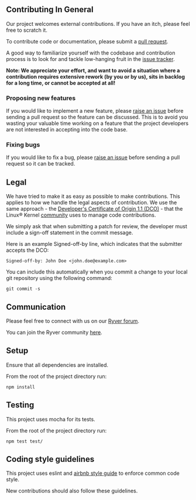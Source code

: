 ## Contributing In General
Our project welcomes external contributions. If you have an itch, please feel
free to scratch it.

To contribute code or documentation, please submit a [pull request](https://github.com/IBM/nodejs-idb-pconnector/pulls).

A good way to familiarize yourself with the codebase and contribution process is
to look for and tackle low-hanging fruit in the [issue tracker](https://github.com/IBM/nodejs-idb-pconnector/issues).

**Note: We appreciate your effort, and want to avoid a situation where a contribution
requires extensive rework (by you or by us), sits in backlog for a long time, or
cannot be accepted at all!**

### Proposing new features

If you would like to implement a new feature, please [raise an issue](https://github.com/IBM/nodejs-idb-pconnector/issues)
before sending a pull request so the feature can be discussed. This is to avoid
you wasting your valuable time working on a feature that the project developers
are not interested in accepting into the code base.

### Fixing bugs

If you would like to fix a bug, please [raise an issue](https://github.com/IBM/nodejs-idb-pconnector/issues) before sending a
pull request so it can be tracked.


## Legal

We have tried to make it as easy as possible to make contributions. This
applies to how we handle the legal aspects of contribution. We use the
same approach - the [Developer's Certificate of Origin 1.1 (DCO)](https://github.com/hyperledger/fabric/blob/master/docs/source/DCO1.1.txt) - that the Linux® Kernel [community](https://elinux.org/Developer_Certificate_Of_Origin)
uses to manage code contributions.

We simply ask that when submitting a patch for review, the developer
must include a sign-off statement in the commit message.

Here is an example Signed-off-by line, which indicates that the
submitter accepts the DCO:

```
Signed-off-by: John Doe <john.doe@example.com>
```

You can include this automatically when you commit a change to your
local git repository using the following command:

```
git commit -s
```

## Communication
Please feel free to connect with us on our [Ryver forum](https://ibmioss.ryver.com/index.html#forums/1000127). 

You can join the Ryver community [here](https://ibmioss.ryver.com/application/signup/members/9tJsXDG7_iSSi1Q).

## Setup
Ensure that all dependencies are installed.

From the root of the project directory run:

`npm install`

## Testing
This project uses mocha for its tests.

From the root of the project directory run:

`npm test test/`

## Coding style guidelines
This project uses eslint and [airbnb style guide](https://github.com/airbnb/javascript) to enforce common code style.

New contributions should also follow these guidelines.